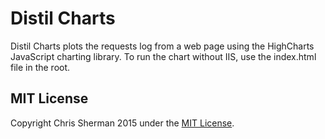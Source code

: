 Distil Charts
=========
Distil Charts plots the requests log from a web page using the HighCharts JavaScript charting library.
To run the chart without IIS, use the index.html file in the root.

## MIT License

Copyright Chris Sherman 2015 under the [MIT License](LICENSE).